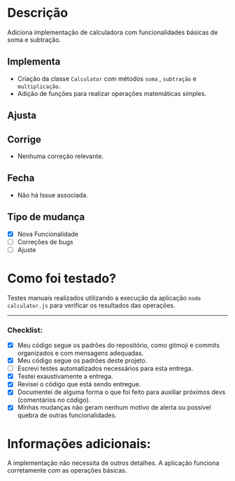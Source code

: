 # Descrição
Adiciona implementação de calculadora com funcionalidades básicas de soma e subtração.

## Implementa
- Criação da classe `Calculator` com métodos `soma` , `subtração` e `multiplicação`.
- Adição de funções para realizar operações matemáticas simples.

## Ajusta


## Corrige
- Nenhuma correção relevante.

## Fecha
- Não há Issue associada.

## Tipo de mudança
- [x] Nova Funcionalidade
- [ ] Correções de bugs
- [ ] Ajuste

# Como foi testado?
Testes manuais realizados utilizando a execução da aplicação `node calculator.js` para verificar os resultados das operações.

---

### Checklist:
- [x] Meu código segue os padrões do repositório, como gitmoji e commits organizados e com mensagens adequadas.
- [x] Meu código segue os padrões deste projeto.
- [ ] Escrevi testes automatizados necessários para esta entrega.
- [x] Testei exaustivamente a entrega.
- [x] Revisei o código que está sendo entregue.
- [x] Documentei de alguma forma o que foi feito para auxiliar próximos devs (comentários no código).
- [x] Minhas mudanças não geram nenhum motivo de alerta ou possível quebra de outras funcionalidades.

# Informações adicionais:
A implementação não necessita de outros detalhes. A aplicação funciona corretamente com as operações básicas.
